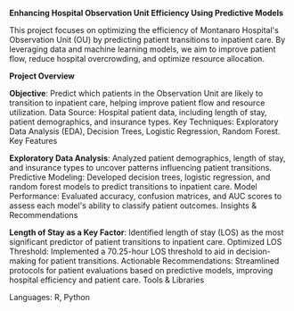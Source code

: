 **Enhancing Hospital Observation Unit Efficiency Using Predictive Models**

This project focuses on optimizing the efficiency of Montanaro Hospital's Observation Unit (OU) by predicting patient transitions to inpatient care. By leveraging data and machine learning models, we aim to improve patient flow, reduce hospital overcrowding, and optimize resource allocation.

**Project Overview**

**Objective**: Predict which patients in the Observation Unit are likely to transition to inpatient care, helping improve patient flow and resource utilization.
Data Source: Hospital patient data, including length of stay, patient demographics, and insurance types.
Key Techniques: Exploratory Data Analysis (EDA), Decision Trees, Logistic Regression, Random Forest.
Key Features

**Exploratory Data Analysis**: Analyzed patient demographics, length of stay, and insurance types to uncover patterns influencing patient transitions.
Predictive Modeling: Developed decision trees, logistic regression, and random forest models to predict transitions to inpatient care.
Model Performance: Evaluated accuracy, confusion matrices, and AUC scores to assess each model's ability to classify patient outcomes.
Insights & Recommendations

**Length of Stay as a Key Factor**: Identified length of stay (LOS) as the most significant predictor of patient transitions to inpatient care.
Optimized LOS Threshold: Implemented a 70.25-hour LOS threshold to aid in decision-making for patient transitions.
Actionable Recommendations: Streamlined protocols for patient evaluations based on predictive models, improving hospital efficiency and patient care.
Tools & Libraries

Languages: R, Python
